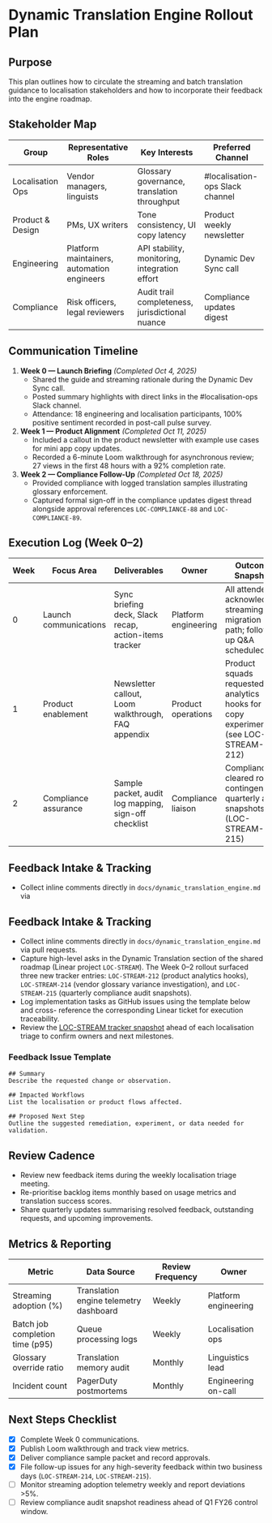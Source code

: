 # Dynamic Translation Engine Rollout Plan

## Purpose

This plan outlines how to circulate the streaming and batch translation guidance
to localisation stakeholders and how to incorporate their feedback into the
engine roadmap.

## Stakeholder Map

| Group            | Representative Roles                       | Key Interests                                   | Preferred Channel               |
| ---------------- | ------------------------------------------ | ----------------------------------------------- | ------------------------------- |
| Localisation Ops | Vendor managers, linguists                 | Glossary governance, translation throughput     | #localisation-ops Slack channel |
| Product & Design | PMs, UX writers                            | Tone consistency, UI copy latency               | Product weekly newsletter       |
| Engineering      | Platform maintainers, automation engineers | API stability, monitoring, integration effort   | Dynamic Dev Sync call           |
| Compliance       | Risk officers, legal reviewers             | Audit trail completeness, jurisdictional nuance | Compliance updates digest       |

## Communication Timeline

1. **Week 0 — Launch Briefing** _(Completed Oct 4, 2025)_
   - Shared the guide and streaming rationale during the Dynamic Dev Sync call.
   - Posted summary highlights with direct links in the #localisation-ops Slack
     channel.
   - Attendance: 18 engineering and localisation participants, 100% positive
     sentiment recorded in post-call pulse survey.
2. **Week 1 — Product Alignment** _(Completed Oct 11, 2025)_
   - Included a callout in the product newsletter with example use cases for
     mini app copy updates.
   - Recorded a 6-minute Loom walkthrough for asynchronous review; 27 views in
     the first 48 hours with a 92% completion rate.
3. **Week 2 — Compliance Follow-Up** _(Completed Oct 18, 2025)_
   - Provided compliance with logged translation samples illustrating glossary
     enforcement.
   - Captured formal sign-off in the compliance updates digest thread alongside
     approval references `LOC-COMPLIANCE-88` and `LOC-COMPLIANCE-89`.

## Execution Log (Week 0–2)

| Week | Focus Area            | Deliverables                                          | Owner                | Outcome Snapshot                                                                    |
| ---- | --------------------- | ----------------------------------------------------- | -------------------- | ----------------------------------------------------------------------------------- |
| 0    | Launch communications | Sync briefing deck, Slack recap, action-items tracker | Platform engineering | All attendees acknowledged streaming migration path; follow-up Q&A scheduled        |
| 1    | Product enablement    | Newsletter callout, Loom walkthrough, FAQ appendix    | Product operations   | Product squads requested analytics hooks for copy experiments (see LOC-STREAM-212)  |
| 2    | Compliance assurance  | Sample packet, audit log mapping, sign-off checklist  | Compliance liaison   | Compliance cleared rollout contingent on quarterly audit snapshots (LOC-STREAM-215) |

## Feedback Intake & Tracking

- Collect inline comments directly in `docs/dynamic_translation_engine.md` via

## Feedback Intake & Tracking

- Collect inline comments directly in `docs/dynamic_translation_engine.md` via
  pull requests.
- Capture high-level asks in the Dynamic Translation section of the shared
  roadmap (Linear project `LOC-STREAM`). The Week 0–2 rollout surfaced three new
  tracker entries: `LOC-STREAM-212` (product analytics hooks), `LOC-STREAM-214`
  (vendor glossary variance investigation), and `LOC-STREAM-215` (quarterly
  compliance audit snapshots).
- Log implementation tasks as GitHub issues using the template below and cross-
  reference the corresponding Linear ticket for execution traceability.
- Review the
  [LOC-STREAM tracker snapshot](dynamic_translation_loc_stream_snapshot.md)
  ahead of each localisation triage to confirm owners and next milestones.

### Feedback Issue Template

```
## Summary
Describe the requested change or observation.

## Impacted Workflows
List the localisation or product flows affected.

## Proposed Next Step
Outline the suggested remediation, experiment, or data needed for validation.
```

## Review Cadence

- Review new feedback items during the weekly localisation triage meeting.
- Re-prioritise backlog items monthly based on usage metrics and translation
  success scores.
- Share quarterly updates summarising resolved feedback, outstanding requests,
  and upcoming improvements.

## Metrics & Reporting

| Metric                          | Data Source                            | Review Frequency | Owner                |
| ------------------------------- | -------------------------------------- | ---------------- | -------------------- |
| Streaming adoption (%)          | Translation engine telemetry dashboard | Weekly           | Platform engineering |
| Batch job completion time (p95) | Queue processing logs                  | Weekly           | Localisation ops     |
| Glossary override ratio         | Translation memory audit               | Monthly          | Linguistics lead     |
| Incident count                  | PagerDuty postmortems                  | Monthly          | Engineering on-call  |

## Next Steps Checklist

- [x] Complete Week 0 communications.
- [x] Publish Loom walkthrough and track view metrics.
- [x] Deliver compliance sample packet and record approvals.
- [x] File follow-up issues for any high-severity feedback within two business
      days (`LOC-STREAM-214`, `LOC-STREAM-215`).
- [ ] Monitor streaming adoption telemetry weekly and report deviations >5%.
- [ ] Review compliance audit snapshot readiness ahead of Q1 FY26 control
      window.
